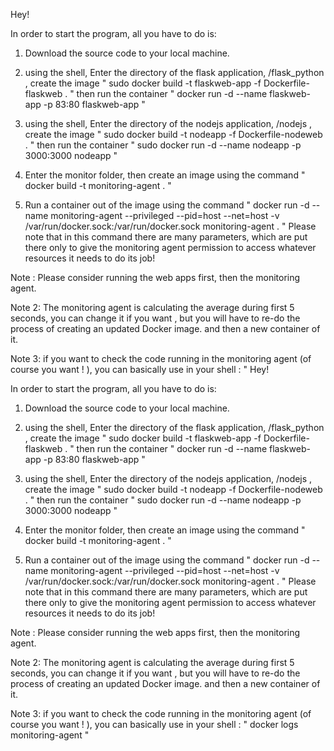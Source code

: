 Hey!
 
In order to start the program, all you have to do is:
 
1. Download the source code to your local machine.


2. using the shell, Enter the directory of the flask application, /flask_python , create the image " sudo docker build -t flaskweb-app -f Dockerfile-flaskweb . " then run the container " docker run -d --name flaskweb-app -p 83:80 flaskweb-app "
3. using the shell, Enter the directory of the nodejs application, /nodejs , create the image " sudo docker build -t nodeapp -f Dockerfile-nodeweb . " then run the container "    sudo docker run -d --name nodeapp -p 3000:3000 nodeapp  "

 
4. Enter the monitor folder, then create an image using the command " docker build -t monitoring-agent . " 
5. Run a container out of the image using the command " docker run -d --name monitoring-agent --privileged --pid=host --net=host -v /var/run/docker.sock:/var/run/docker.sock monitoring-agent . "
  Please note that in this command there are many parameters, which are put there only to give the monitoring agent permission to access whatever resources it needs to do its job!


Note : Please consider running the web apps first, then the monitoring agent.

Note 2: The monitoring agent is calculating the average during first 5 seconds, you can change it if you want , but you will have to re-do the process of creating an updated Docker image. and then a new container of it.

Note 3: if you want to check the code running in the monitoring agent (of course you want ! ), you can basically use in your shell : "  Hey!
 
In order to start the program, all you have to do is:
 
1. Download the source code to your local machine.
 
 
2. using the shell, Enter the directory of the flask application, /flask_python , create the image " sudo docker build -t flaskweb-app -f Dockerfile-flaskweb . " then run the container " docker run -d --name flaskweb-app -p 83:80 flaskweb-app "
3. using the shell, Enter the directory of the nodejs application, /nodejs , create the image " sudo docker build -t nodeapp -f Dockerfile-nodeweb . " then run the container " sudo docker run -d --name nodeapp -p 3000:3000 nodeapp "
 
 
4. Enter the monitor folder, then create an image using the command " docker build -t monitoring-agent . " 
5. Run a container out of the image using the command " docker run -d --name monitoring-agent --privileged --pid=host --net=host -v /var/run/docker.sock:/var/run/docker.sock monitoring-agent . "
 Please note that in this command there are many parameters, which are put there only to give the monitoring agent permission to access whatever resources it needs to do its job!
 
 
Note : Please consider running the web apps first, then the monitoring agent.
 
Note 2: The monitoring agent is calculating the average during first 5 seconds, you can change it if you want , but you will have to re-do the process of creating an updated Docker image. and then a new container of it.
 
Note 3: if you want to check the code running in the monitoring agent (of course you want ! ), you can basically use in your shell : "  docker logs monitoring-agent
  "
 
 
 
